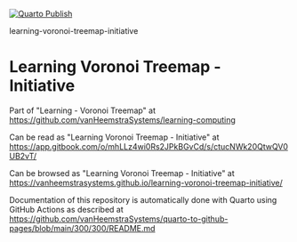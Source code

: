 [![Quarto Publish](https://github.com/vanHeemstraSystems/learning-voronoi-treemap-initiative/actions/workflows/publish.yml/badge.svg)](https://github.com/vanHeemstraSystems/learning-voronoi-treemap-initiative/actions/workflows/publish.yml)

learning-voronoi-treemap-initiative
# Learning Voronoi Treemap - Initiative

Part of "Learning - Voronoi Treemap" at https://github.com/vanHeemstraSystems/learning-computing

Can be read as "Learning Voronoi Treemap - Initiative" at https://app.gitbook.com/o/mhLLz4wi0Rs2JPkBGvCd/s/ctucNWk20QtwQV0UB2vT/

Can be browsed as "Learning Voronoi Treemap - Initiative" at https://vanheemstrasystems.github.io/learning-voronoi-treemap-initiative/

Documentation of this repository is automatically done with Quarto using GitHub Actions as described at https://github.com/vanHeemstraSystems/quarto-to-github-pages/blob/main/300/300/README.md
